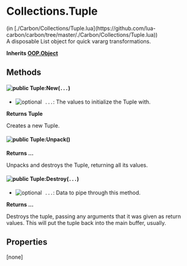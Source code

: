 <link href="style.css" rel="stylesheet" type="text/css"/>
<h1 class="class-title">Collections.Tuple</h1>
<span class="file-link">(in [./Carbon/Collections/Tuple.lua](https://github.com/lua-carbon/carbon/tree/master/./Carbon/Collections/Tuple.lua))</span><br/>
A disposable List object for quick vararg transformations.

**Inherits [OOP.Object](Classes/OOP.Object)**

## Methods
#### ![public](https://img.shields.io/badge/%20-public-11b237.svg?style=flat-square) Tuple:New(<code>...</code>)
- ![optional](https://img.shields.io/badge/%20-optional-0092e6.svg?style=flat-square)&nbsp;&nbsp;`...`: The values to initialize the Tuple with.

**Returns  Tuple**

Creates a new Tuple.


#### ![public](https://img.shields.io/badge/%20-public-11b237.svg?style=flat-square) Tuple:Unpack()


**Returns  ...**

Unpacks and destroys the Tuple, returning all its values.


#### ![public](https://img.shields.io/badge/%20-public-11b237.svg?style=flat-square) Tuple:Destroy(<code>...</code>)
- ![optional](https://img.shields.io/badge/%20-optional-0092e6.svg?style=flat-square)&nbsp;&nbsp;`...`: Data to pipe through this method.

**Returns  ...**

Destroys the tuple, passing any arguments that it was given as return values.
This will put the tuple back into the main buffer, usually.


## Properties
[none]
